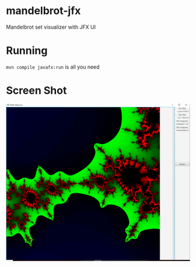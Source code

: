 # mandelbrot-jfx
Mandelbrot set visualizer with JFX UI

# Running
`mvn compile javafx:run` is all you need

# Screen Shot
![](screenshot.png)
